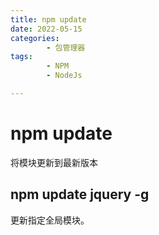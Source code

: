 ```yaml
---
title: npm update
date: 2022-05-15
categories:
        - 包管理器
tags:
        - NPM
        - NodeJs

---
```


# npm update

将模块更新到最新版本

## npm update jquery -g

更新指定全局模块。
